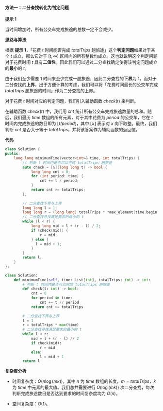 #### 方法一：二分查找转化为判定问题

**提示 $1$**

当时间增加时，所有公交车完成旅途的总数一定不会减少。

**思路与算法**

根据 **提示 $1$**，「花费 $t$ 时间能否完成 $\textit{totalTrips}$ 趟旅途」这个**判定问题**如果对于某个 $t$ 成立，那么它对于 $[t, \infty)$ 区间内的所有整数均成立。这也就说明这个判定问题对于花费时间 $t$ 具有**二值性**。因此我们可以通过二分查找确定使得该判定问题成立的**最小**的 $t$。

由于我们至少需要 $1$ 时间来至少完成一趟旅途，因此二分查找的**下界**为 $1$。而对于二分查找的**上界**，出于方便计算的考虑，我们可以将「花费时间最长的公交车完成 $\textit{totalTrips}$ 趟旅途的时间」作为二分查找的上界。

对于花费 $t$ 时间对应的判定问题，我们引入辅助函数 $\textit{check}(t)$ 来判断。

在辅助函数 $\textit{check}(t)$ 中，我们用 $\textit{cnt}$ 统计所有公交车完成旅途数量的总和。随后，我们遍历 $\textit{time}$ 数组的所有元素，对于其中花费为 $\textit{period}$ 的公交车，它在 $t$ 时间内完成旅途的数目即为 $\lfloor t / \textit{period} \rfloor$，其中 $\lfloor x \rfloor$ 表示对 $x$ 向下取整。最终，我们判断 $\textit{cnt}$ 是否大于等于 $\textit{totalTrips}$，并将该答案作为辅助函数的返回值。

**代码**

```C++ [sol1-C++]
class Solution {
public:
    long long minimumTime(vector<int>& time, int totalTrips) {
        // 判断 t 时间内是否可以完成 totalTrips 趟旅途
        auto check = [&](long long t) -> bool {
            long long cnt = 0;
            for (int period: time) {
                cnt += t / period;
            }
            return cnt >= totalTrips;
        };
        
        // 二分查找下界与上界
        long long l = 1;
        long long r = (long long) totalTrips * *max_element(time.begin(), time.end());
        // 二分查找寻找满足要求的最小的 t
        while (l < r) {
            long long mid = l + (r - l) / 2;
            if (check(mid)) {
                r = mid;
            } else {
              l = mid + 1;
            }
        }
        return l;
    }
};
```


```Python [sol1-Python3]
class Solution:
    def minimumTime(self, time: List[int], totalTrips: int) -> int:
        # 判断 t 时间内是否可以完成 totalTrips 趟旅途
        def check(t: int) -> bool:
            cnt = 0
            for period in time:
                cnt += t // period
            return cnt >= totalTrips
        
        # 二分查找下界与上界
        l = 1
        r = totalTrips * max(time)
        # 二分查找寻找满足要求的最小的 t
        while l < r:
            mid = l + (r - l) // 2
            if check(mid):
                r = mid
            else:
                l = mid + 1
        return l
```


**复杂度分析**

- 时间复杂度：$O(n \log(mk))$，其中 $n$ 为 $\textit{time}$ 数组的长度，$m = \textit{totalTrips}$，$k$ 为 $\textit{time}$ 中元素的最大值。我们总共需要进行 $O(\log(mk))$ 次二分查找，每次判断完成旅途数目是否达到要求的时间复杂度均为 $O(n)$。

- 空间复杂度：$O(1)$。
